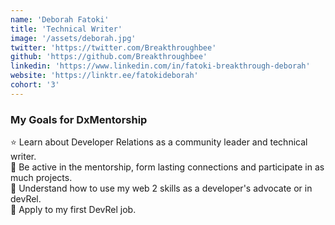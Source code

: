```yaml
---
name: 'Deborah Fatoki'
title: 'Technical Writer'
image: '/assets/deborah.jpg'
twitter: 'https://twitter.com/Breakthroughbee'
github: 'https://github.com/Breakthroughbee'
linkedin: 'https://www.linkedin.com/in/fatoki-breakthrough-deborah'
website: 'https://linktr.ee/fatokideborah'
cohort: '3'
---
```


<div>
  <h3>My Goals for DxMentorship</h3>
  ⭐ Learn about Developer Relations as a community leader and technical writer. <br/>
  👻 Be active in the mentorship, form lasting connections and participate in as much projects. <br/>
  💜 Understand how to use my web 2 skills as a developer's advocate or in devRel. </br>
  🌵 Apply to my first DevRel job.</div>
</div>
